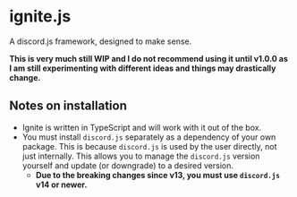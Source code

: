 # ignite.js

A discord.js framework, designed to make sense.

**This is very much still WIP and I do not recommend using it until v1.0.0 as I am still experimenting with different ideas and things may drastically change.**

## Notes on installation

- Ignite is written in TypeScript and will work with it out of the box.
- You must install `discord.js` separately as a dependency of your own package. This is because `discord.js` is used by the user directly, not just internally. This allows you to manage the `discord.js` version yourself and update (or downgrade) to a desired version.
  - **Due to the breaking changes since v13, you must use `discord.js` v14 or newer.**
